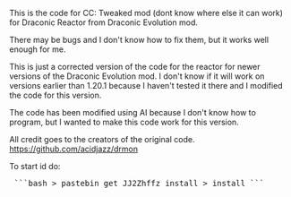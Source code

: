 This is the code for CC: Tweaked mod (dont know where else it can work) for Draconic Reactor from Draconic Evolution mod.

There may be bugs and I don't know how to fix them, but it works well enough for me.

This is just a corrected version of the code for the reactor for newer versions of the Draconic Evolution mod. I don't know if it will work on versions earlier than 1.20.1 because I haven't tested it there and I modified the code for this version.

The code has been modified using AI because I don't know how to program, but I wanted to make this code work for this version.

All credit goes to the creators of the original code.
https://github.com/acidjazz/drmon


To start id do:
<pre> ```bash > pastebin get JJ2Zhffz install > install ``` </pre>
